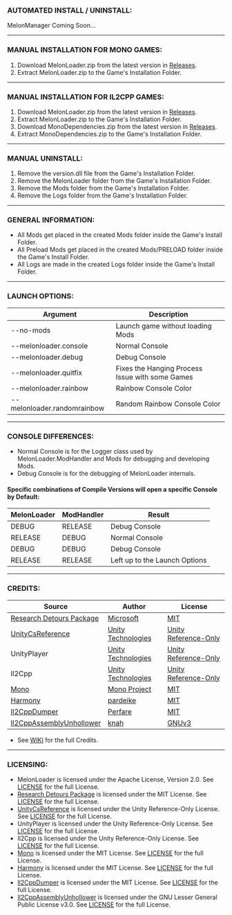 ### AUTOMATED INSTALL / UNINSTALL:

MelonManager Coming Soon...

---
	
### MANUAL INSTALLATION FOR MONO GAMES:

1.  Download MelonLoader.zip from the latest version in [Releases](https://github.com/HerpDerpinstine/MelonLoader/releases).
2.  Extract MelonLoader.zip to the Game's Installation Folder.

---

### MANUAL INSTALLATION FOR IL2CPP GAMES:

1.  Download MelonLoader.zip from the latest version in [Releases](https://github.com/HerpDerpinstine/MelonLoader/releases).
2.  Extract MelonLoader.zip to the Game's Installation Folder.
3.  Download MonoDependencies.zip from the latest version in [Releases](https://github.com/HerpDerpinstine/MelonLoader/releases).
4.  Extract MonoDependencies.zip to the Game's Installation Folder.

---

### MANUAL UNINSTALL:

1. Remove the version.dll file from the Game's Installation Folder.
2. Remove the MelonLoader folder from the Game's Installation Folder.
3. Remove the Mods folder from the Game's Installation Folder.
4. Remove the Logs folder from the Game's Installation Folder.

---

### GENERAL INFORMATION:

- All Mods get placed in the created Mods folder inside the Game's Install Folder.
- All Preload Mods get placed in the created Mods/PRELOAD folder inside the Game's Install Folder.
- All Logs are made in the created Logs folder inside the Game's Install Folder.

---

### LAUNCH OPTIONS:

| Argument              | Description                              |
| --------------------- | ---------------------------------------- |
| --no-mods             | Launch game without loading Mods         |
| --melonloader.console | Normal Console                           |
| --melonloader.debug   | Debug Console                            |
| --melonloader.quitfix   | Fixes the Hanging Process Issue with some Games |
| --melonloader.rainbow | Rainbow Console Color                |
| --melonloader.randomrainbow | Random Rainbow Console Color |

---

### CONSOLE DIFFERENCES:

- Normal Console is for the Logger class used by MelonLoader.ModHandler and Mods for debugging and developing Mods.
- Debug Console is for the debugging of MelonLoader internals.

#### Specific combinations of Compile Versions will open a specific Console by Default:

| MelonLoader | ModHandler | Result                        |
| ----------- | ---------- | ----------------------------- |
| DEBUG       | RELEASE    | Debug Console                 |
| RELEASE     | DEBUG      | Normal Console                |
| DEBUG       | DEBUG      | Debug Console                 |
| RELEASE     | RELEASE    | Left up to the Launch Options |

---

### CREDITS:

| Source | Author | License |
| ----------- | ---------- | ---------- |
| [Research Detours Package](https://github.com/microsoft/Detours) | [Microsoft](https://github.com/microsoft) | [MIT](https://github.com/HerpDerpinstine/MelonLoader/blob/master/MelonLoader/detours/LICENSE.md) |
| [UnityCsReference](https://github.com/Unity-Technologies/UnityCsReference) | [Unity Technologies](https://github.com/Unity-Technologies) | [Unity Reference-Only](https://unity3d.com/legal/licenses/Unity_Reference_Only_License) |
| UnityPlayer | [Unity Technologies](https://github.com/Unity-Technologies) | [Unity Reference-Only](https://unity3d.com/legal/licenses/Unity_Reference_Only_License) |
| Il2Cpp | [Unity Technologies](https://github.com/Unity-Technologies) | [Unity Reference-Only](https://unity3d.com/legal/licenses/Unity_Reference_Only_License) |
| [Mono](https://github.com/mono/mono) | [Mono Project](https://github.com/mono) | [MIT](https://github.com/mono/mono/blob/master/LICENSE) |
| [Harmony](https://github.com/pardeike/Harmony) | [pardeike](https://github.com/pardeike) | [MIT](https://github.com/HerpDerpinstine/MelonLoader/blob/master/MelonLoader.ModHandler/Harmony/LICENSE) |
| [Il2CppDumper](https://github.com/Perfare/Il2CppDumper) | [Perfare](https://github.com/Perfare) | [MIT](https://github.com/Perfare/Il2CppDumper/blob/master/LICENSE) |
| [Il2CppAssemblyUnhollower](https://github.com/knah/Il2CppAssemblyUnhollower) | [knah](https://github.com/knah) | [GNUv3](https://github.com/knah/Il2CppAssemblyUnhollower/blob/master/LICENSE) |
- See [WIKI](https://melonwiki.xyz/#/credits) for the full Credits.

---

### LICENSING:

- MelonLoader is licensed under the Apache License, Version 2.0. See [LICENSE](https://github.com/HerpDerpinstine/MelonLoader/blob/master/LICENSE) for the full License.
- [Research Detours Package](https://github.com/microsoft/Detours) is licensed under the MIT License. See [LICENSE](https://github.com/HerpDerpinstine/MelonLoader/blob/master/MelonLoader/detours/LICENSE.md) for the full License.
- [UnityCsReference](https://github.com/Unity-Technologies/UnityCsReference) is licensed under the Unity Reference-Only License. See [LICENSE](https://unity3d.com/legal/licenses/Unity_Reference_Only_License) for the full License.
- UnityPlayer is licensed under the Unity Reference-Only License. See [LICENSE](https://unity3d.com/legal/licenses/Unity_Reference_Only_License) for the full License.
- Il2Cpp is licensed under the Unity Reference-Only License. See [LICENSE](https://unity3d.com/legal/licenses/Unity_Reference_Only_License) for the full License.
- [Mono](https://github.com/mono/mono) is licensed under the MIT License. See [LICENSE](https://github.com/mono/mono/blob/master/LICENSE) for the full License.
- [Harmony](https://github.com/pardeike/Harmony) is licensed under the MIT License. See [LICENSE](https://github.com/HerpDerpinstine/MelonLoader/blob/master/MelonLoader.ModHandler/Harmony/LICENSE) for the full License.
- [Il2CppDumper](https://github.com/Perfare/Il2CppDumper) is licensed under the MIT License. See [LICENSE](https://github.com/Perfare/Il2CppDumper/blob/master/LICENSE) for the full License.
- [Il2CppAssemblyUnhollower](https://github.com/knah/Il2CppAssemblyUnhollower) is licensed under the GNU Lesser General Public License v3.0. See [LICENSE](https://github.com/knah/Il2CppAssemblyUnhollower/blob/master/LICENSE) for the full License.